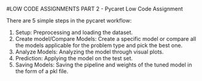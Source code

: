#LOW CODE ASSIGNMENTS PART 2 - Pycaret Low Code Assignment

There are 5 simple steps in the pycaret workflow:

1) Setup: Preprocessing and loading the dataset. 
2) Create model/Compare Models: Create a specific model or compare all the models applicable for the problem type 
   and pick the best one.
3) Analyze Models: Analyzing the model through visual plots.
4) Prediction: Applying the model on the test set.
5) Saving Models: Saving the pipeline and weights of the tuned model in the form of a pkl file.
